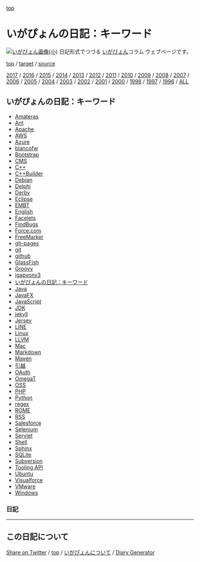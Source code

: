 [top](https://igapyon.github.io/diary/) 

いがぴょんの日記：キーワード
=====================================================================================================
[![いがぴょん画像(小)](https://igapyon.github.io/diary/images/iga200306s.jpg "いがぴょん")](https://igapyon.github.io/diary/memo/memoigapyon.html) 日記形式でつづる [いがぴょん](https://igapyon.github.io/diary/memo/memoigapyon.html)コラム ウェブページです。

[top](../index.html) 
/ [target](https://igapyon.github.io/diary/keyword/index.html) 
/ [source](https://github.com/igapyon/diary/blob/gh-pages/memo/keyword.html.src.md) 

[2017](../2017/index.html)
/ [2016](../2016/index.html)
/ [2015](../2015/index.html)
/ [2014](../2014/index.html)
/ [2013](../2013/index.html)
/ [2012](../2012/index.html)
/ [2011](../2011/index.html)
/ [2010](../2010/index.html)
/ [2009](../2009/index.html)
/ [2008](../2008/index.html)
/ [2007](../2007/index.html)
/ [2006](../2006/index.html)
/ [2005](../2005/index.html)
/ [2004](../2004/index.html)
/ [2003](../2003/index.html)
/ [2002](../2002/index.html)
/ [2001](../2001/index.html)
/ [2000](../2000/index.html)
/ [1998](../1998/index.html)
/ [1997](../1997/index.html)
/ [1996](../1996/index.html)
/ [ALL](../idxall.html)


## いがぴょんの日記：キーワード

* [Amateras](amateras.html)
* [Ant](ant.html)
* [Apache](apache.html)
* [AWS](aws.html)
* [Azure](azure.html)
* [blancofw](blancofw.html)
* [Bootstrap](bootstrap.html)
* [CMS](cms.html)
* [C++](cpp.html)
* [C++Builder](cppbuilder.html)
* [Debian](debian.html)
* [Delphi](delphi.html)
* [Derby](derby.html)
* [Eclipse](eclipse.html)
* [EMBT](embt.html)
* [English](english.html)
* [Facelets](facelets.html)
* [FindBugs](findbugs.html)
* [Force.com](force.com.html)
* [FreeMarker](freemarker.html)
* [gh-pages](gh-pages.html)
* [git](git.html)
* [github](github.html)
* [GlassFish](glassfish.html)
* [Groovy](groovy.html)
* [igapyonv3](igapyonv3.html)
* [いがぴょんの日記：キーワード](index.html)
* [Java](java.html)
* [JavaFX](javafx.html)
* [JavaScript](javascript.html)
* [JDK](jdk.html)
* [jekyll](jekyll.html)
* [Jersey](jersey.html)
* [LINE](line.html)
* [Linux](linux.html)
* [LLVM](llvm.html)
* [Mac](mac.html)
* [Markdown](markdown.html)
* [Maven](maven.html)
* [引越](moving.html)
* [OAuth](oauth.html)
* [OmegaT](omegat.html)
* [OSS](oss.html)
* [PHP](php.html)
* [Python](python.html)
* [regex](regex.html)
* [ROME](rome.html)
* [RSS](rss.html)
* [Salesforce](salesforce.html)
* [Selenium](selenium.html)
* [Servlet](servlet.html)
* [Shell](shell.html)
* [Sphinx](sphinx.html)
* [SQLite](sqlite.html)
* [Subversion](subversion.html)
* [Tooling API](tooling-api.html)
* [Ubuntu](ubuntu.html)
* [Visualforce](visualforce.html)
* [VMware](vmware.html)
* [Windows](windows.html)


### 日記



----------------------------------------------------------------------------------------------------

## この日記について

[Share on Twitter](https://twitter.com/intent/tweet?hashtags=igapyon%2Cdiary%2C%E3%81%84%E3%81%8C%E3%81%B4%E3%82%87%E3%82%93&text=%E3%81%84%E3%81%8C%E3%81%B4%E3%82%87%E3%82%93%E3%81%AE%E6%97%A5%E8%A8%98%EF%BC%9A%E3%82%AD%E3%83%BC%E3%83%AF%E3%83%BC%E3%83%89&url=https%3A%2F%2Figapyon.github.io%2Fdiary%2Fkeyword%2Findex.html) / [top](../index.html) / [いがぴょんについて](https://igapyon.github.io/diary/memo/memoigapyon.html) / [Diary Generator](https://github.com/igapyon/igapyonv3)
